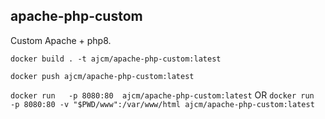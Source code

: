 ## apache-php-custom

Custom Apache + php8.

`docker build . -t ajcm/apache-php-custom:latest`

`docker push ajcm/apache-php-custom:latest`

`docker run   -p 8080:80  ajcm/apache-php-custom:latest`
OR
`docker run   -p 8080:80 -v "$PWD/www":/var/www/html ajcm/apache-php-custom:latest`


